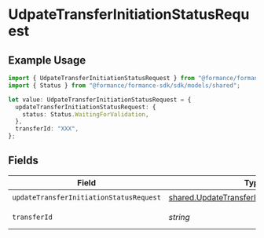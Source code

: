 # UdpateTransferInitiationStatusRequest

## Example Usage

```typescript
import { UdpateTransferInitiationStatusRequest } from "@formance/formance-sdk/sdk/models/operations";
import { Status } from "@formance/formance-sdk/sdk/models/shared";

let value: UdpateTransferInitiationStatusRequest = {
  updateTransferInitiationStatusRequest: {
    status: Status.WaitingForValidation,
  },
  transferId: "XXX",
};
```

## Fields

| Field                                                                                                               | Type                                                                                                                | Required                                                                                                            | Description                                                                                                         | Example                                                                                                             |
| ------------------------------------------------------------------------------------------------------------------- | ------------------------------------------------------------------------------------------------------------------- | ------------------------------------------------------------------------------------------------------------------- | ------------------------------------------------------------------------------------------------------------------- | ------------------------------------------------------------------------------------------------------------------- |
| `updateTransferInitiationStatusRequest`                                                                             | [shared.UpdateTransferInitiationStatusRequest](../../../sdk/models/shared/updatetransferinitiationstatusrequest.md) | :heavy_check_mark:                                                                                                  | N/A                                                                                                                 |                                                                                                                     |
| `transferId`                                                                                                        | *string*                                                                                                            | :heavy_check_mark:                                                                                                  | The transfer ID.                                                                                                    | XXX                                                                                                                 |